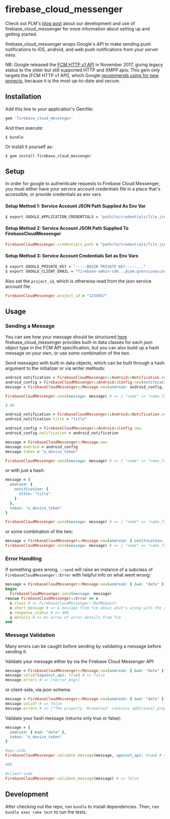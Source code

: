 # firebase_cloud_messenger

Check out PLM's [blog post](http://tech.patientslikeme.com/2017/12/07/firebase-cloud-messenger.html)
about our development and use of firebase_cloud_messenger for more information about setting up and
getting started.

firebase_cloud_messenger wraps Google's API to make sending push notifications to iOS, android, and
web push notifications from your server easy.

NB: Google released the [FCM HTTP v1 API](https://firebase.google.com/docs/reference/fcm/rest/v1/projects.messages)
in November 2017, giving legacy status to the older but still supported HTTP and XMPP apis.
This gem only targets the [FCM HTTP v1 API], which Google [recommends using for new projects](https://firebase.google.com/docs/cloud-messaging/server),
because it is the most up-to-date and secure.

## Installation

Add this line to your application's Gemfile:

```ruby
gem 'firebase_cloud_messenger'
```

And then execute:

    $ bundle

Or install it yourself as:

    $ gem install firebase_cloud_messenger

## Setup
In order for google to authenticate requests to Firebase Cloud Messenger, you must either have your
service account credentials file in a place that's accessible, or provide credentials as env vars.

#### Setup Method 1: Service Account JSON Path Supplied As Env Var
```bash
$ export GOOGLE_APPLICATION_CREDENTIALS = "path/to/credentials/file.json"`
```

#### Setup Method 2: Service Account JSON Path Supplied To FirebaseCloudMessenger
```ruby
FirebaseCloudMessenger.credentials_path = "path/to/credentials/file.json"
```

#### Setup Method 3: Service Account Credentials Set as Env Vars
``` bash
$ export GOOGLE_PRIVATE_KEY = "-----BEGIN PRIVATE KEY-----..."
$ export GOOGLE_CLIENT_EMAIL = "firebase-admin-sdk...@iam.gserviceaccount.com"
```
Also set the `project_id`, which is otherwise read from the json service account file:

```ruby
FirebaseCloudMessenger.project_id = "1234567"
```

## Usage

### Sending a Message

You can see how your message should be structured [here](https://firebase.google.com/docs/reference/fcm/rest/v1/projects.messages)
firebase_cloud_messenger provides built-in data classes for each json object type in the FCM API
specification, but you can also build up a hash message on your own, or use some combination of the
two.

Send messages with built-in data objects, which can be built through a hash argument to the
initializer or via writer methods:
```ruby
android_notification = FirebaseCloudMessenger::Android::Notification.new(title: "title")
android_config = FirebaseCloudMessenger::Android::Config.new(notification: android_notification)
message = FirebaseCloudMessenger::Message.new(android: android_config, token: "a_device_token")

FirebaseCloudMessenger.send(message: message) # => { "name" => "name_from_fcm" }

# OR

android_notification = FirebaseCloudMessenger::Android::Notification.new
android_notification.title = "title"

android_config = FirebaseCloudMessenger::Android::Config.new
android_config.notification = android_notification

message = FirebaseCloudMessenger::Message.new
message.android = android_config
message.token = "a_device_token"

FirebaseCloudMessenger.send(message: message) # => { "name" => "name_from_fcm" }
```

or with just a hash:

```ruby
message = {
  android: {
    notification: {
      title: "title"
    }
  },
  token: "a_device_token"
}

FirebaseCloudMessenger.send(message: message) # => { "name" => "name_from_fcm" }
```

or some combination of the two:

```ruby
message = FirebaseCloudMessenger::Message.new(android: { notification: { title: "title" } }, token: "a_device_token" )
FirebaseCloudMessenger.send(message: message) # => { "name" => "name_from_fcm" }
```

### Error Handling

If something goes wrong, `::send` will raise an instance of a subclass of `FirebaseCloudMessenger::Error` with
helpful info on what went wrong:
```ruby
message = FirebaseCloudMessenger::Message.new(android: { bad: "data" }, token: "a_device_token"})
begin
  FirebaseCloudMessenger.send(message: message)
rescue FirebaseCloudMessenger::Error => e
  e.class # => FirebaseCloudMessenger::BadRequest
  e.short_message # => A message from fcm about what's wrong with the request
  e.response_status # => 400
  e.details # => An array of error details from fcm
end
```

### Message Validation

Many errors can be caught before sending by validating a message before sending it.

Validate your message either by via the Firebase Cloud Messenger API:
```ruby
message = FirebaseCloudMessenger::Message.new(android: { bad: "data" })
message.valid?(against_api: true) # => false
message.errors # => [<error_msg>]
```

or client-side, via json-schema:
```ruby
message = FirebaseCloudMessenger::Message.new(android: { bad: "data" }, token: "a_device_token")
message.valid? # => false
message.errors # => ["The property '#/android' contains additional properties [\"bad\"] outside of the schema when none are allowed in schema..."]
```

Validate your hash message (returns only true or false):
```ruby
message = {
  android: { bad: "data" },
  token: "a_device_token"
}

#api-side
FirebaseCloudMessenger.validate_message(message, against_api: true) # => false

#OR

#client-side
FirebaseCloudMessenger.validate_message(message) # => false

```


## Development

After checking out the repo, run `bundle` to install dependencies. Then, run `bundle exec rake test` to run the tests.
